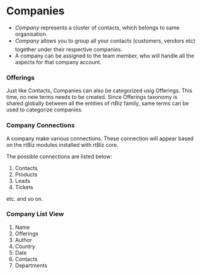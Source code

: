 Companies
=========

- *Company* represents a cluster of contacts, which belongs to same organisation.
- *Company* allows you to group all your contacts (customers, vendors etc) together under their respective companies.
- A company can be assigned to the team member, who will handle all the aspects for that company account.

### Offerings

Just like Contacts, Companies can also be categorized usig Offerings. This time, no new terms needs to be created. Since Offerings taxonomy is shared globally between all the entities of rtBiz family, same terms can be used to categorize companies.

### Company Connections

A company make various connections. These connection will appear based on the rtBiz modules installed with rtBiz core.

The possible connections are listed below:

1. Contacts
2. Products
3. Leads
4. Tickets

etc. and so on.

### Company List View

1. Name
2. Offerings
3. Author
4. Country
5. Date
6. Contacts
7. Departments
